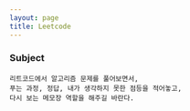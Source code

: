 ```yaml
---
layout: page
title: Leetcode
---
```

### Subject

```
리트코드에서 알고리즘 문제를 풀어보면서,
푸는 과정, 정답, 내가 생각하지 못한 점등을 적어놓고,
다시 보는 메모장 역할을 해주길 바란다.
```
